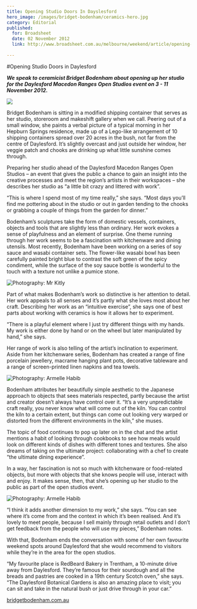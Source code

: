 ```yaml
---
title: Opening Studio Doors In Dayslesford
hero_image: /images/bridget-bodenham/ceramics-hero.jpg
category: Editorial
published:
  for: Broadsheet
  date: 02 November 2012
  link: http://www.broadsheet.com.au/melbourne/weekend/article/opening-studio-doors-daylesford
 
---
```

#Opening Studio Doors in Daylesford

***We speak to ceramicist Bridget Bodenham about opening up her studio for the Daylesford Macedon Ranges Open Studios event on 3 - 11 November 2012.***

![](/images/bridget-bodenham/cloud-vessels-3.jpg)

Bridget Bodenham is sitting in a modified shipping container that serves as her studio, storeroom and makeshift gallery when we call. Peering out of a small window, she paints a verbal picture of a typical morning in her Hepburn Springs residence, made up of a Lego-like arrangement of 10 shipping containers spread over 20 acres in the bush, not far from the centre of Daylesford. It’s slightly overcast and just outside her window, her veggie patch and chooks are drinking up what little sunshine comes through.

Preparing her studio ahead of the Daylesford Macedon Ranges Open Studios – an event that gives the public a chance to gain an insight into the creative processes and meet the region’s artists in their workspaces – she describes her studio as “a little bit crazy and littered with work”.

“This is where I spend most of my time really,” she says. “Most days you’ll find me pottering about in the studio or out in garden tending to the chooks or grabbing a couple of things from the garden for dinner.”

Bodenham’s sculptures take the form of domestic vessels, containers, objects and tools that are slightly less than ordinary. Her work evokes a sense of playfulness and an element of surprise. One theme running through her work seems to be a fascination with kitchenware and dining utensils. Most recently, Bodenham have been working on a series of soy sauce and wasabi container sets. The flower-like wasabi bowl has been carefully painted bright blue to contrast the soft green of the spicy condiment, while the surface of the soy sauce bottle is wonderful to the touch with a texture not unlike a pumice stone.

![Photography: Mr Kitly](/images/bridget-bodenham/ceramics4.jpg)

Part of what makes Bodenham’s work so distinctive is her attention to detail. Her work appeals to all senses and it’s partly what she loves most about her craft. Describing her work as an “intuitive exercise”, she says one of best parts about working with ceramics is how it allows her to experiment.

“There is a playful element where I just try different things with my hands. My work is either done by hand or on the wheel but later manipulated by hand,” she says.

Her range of work is also telling of the artist’s inclination to experiment. Aside from her kitchenware series, Bodenham has created a range of fine porcelain jewellery, macrame hanging plant pots, decorative tableware and a range of screen-printed linen napkins and tea towels.

![Photography: Armelle Habib](/images/bridget-bodenham/ceramics2.jpg)

Bodenham attributes her beautifully simple aesthetic to the Japanese approach to objects that sees materials respected, partly because the artist and creator doesn’t always have control over it. “It’s a very unpredictable craft really, you never know what will come out of the kiln. You can control the kiln to a certain extent, but things can come out looking very warped or distorted from the different environments in the kiln,” she muses.

The topic of food continues to pop up later on in the chat and the artist mentions a habit of looking through cookbooks to see how meals would look on different kinds of dishes with different tones and textures. She also dreams of taking on the ultimate project: collaborating with a chef to create “the ultimate dining experience”.

In a way, her fascination is not so much with kitchenware or food-related objects, but more with objects that she knows people will use, interact with and enjoy. It makes sense, then, that she’s opening up her studio to the public as part of the open studios event.

![Photography: Armelle Habib](/images/bridget-bodenham/ceramics1.jpg)

“I think it adds another dimension to my work,” she says. “You can see where it’s come from and the context in which it’s been realised. And it’s lovely to meet people, because I sell mainly through retail outlets and I don’t get feedback from the people who will use my pieces,” Bodenham notes.

With that, Bodenham ends the conversation with some of her own favourite weekend spots around Daylesford that she would recommend to visitors while they’re in the area for the open studios.

“My favourite place is RedBeard Bakery in Trentham, a 10-minute drive away from Daylesford. They’re famous for their sourdough and all the breads and pastries are cooked in a 19th century Scotch oven,” she says. “The Daylesford Botanical Gardens is also an amazing place to visit; you can sit and take in the natural bush or just drive through in your car.”

[bridgetbodenham.com.au](http://www.bridgetbodenham.com.au/)
